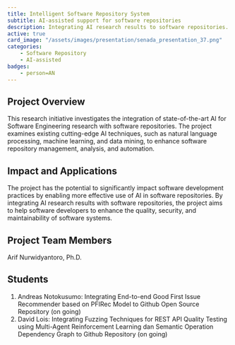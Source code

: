 ```yaml
---
title: Intelligent Software Repository System 
subtitle: AI-assisted support for software repositories
description: Integrating AI research results to software repositories.
active: true
card_image: "/assets/images/presentation/senada_presentation_37.png"
categories: 
    - Software Repository
    - AI-assisted
badges:
    - person=AN
---
```


## Project Overview

This research initiative investigates the integration of state-of-the-art AI for Software Engineering research with software repositories. The project examines existing cutting-edge AI techniques, such as natural language processing, machine learning, and data mining, to enhance software repository management, analysis, and automation.

## Impact and Applications

The project has the potential to significantly impact software development practices by enabling more effective use of AI in software repositories. By integrating AI research results with software repositories, the project aims to help software developers to enhance the quality, security, and maintainability of software systems.

## Project Team Members

Arif Nurwidyantoro, Ph.D.

## Students

1. Andreas Notokusumo: Integrating End-to-end Good First Issue Recommender based on PFIRec Model to Github Open Source Repository (on going)
2. David Lois: Integrating Fuzzing Techniques for REST API Quality Testing using Multi-Agent Reinforcement Learning dan Semantic Operation Dependency Graph to Github Repository (on going)